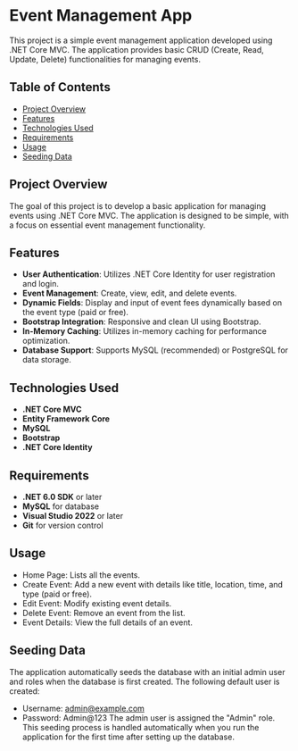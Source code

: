 # Event Management App

This project is a simple event management application developed using .NET Core MVC. The application provides basic CRUD (Create, Read, Update, Delete) functionalities for managing events.

## Table of Contents
- [Project Overview](#project-overview)
- [Features](#features)
- [Technologies Used](#technologies-used)
- [Requirements](#requirements)
- [Usage](#usage)
- [Seeding Data](#seeding-data)


## Project Overview
The goal of this project is to develop a basic application for managing events using .NET Core MVC. The application is designed to be simple, with a focus on essential event management functionality. 

## Features
- **User Authentication**: Utilizes .NET Core Identity for user registration and login.
- **Event Management**: Create, view, edit, and delete events.
- **Dynamic Fields**: Display and input of event fees dynamically based on the event type (paid or free).
- **Bootstrap Integration**: Responsive and clean UI using Bootstrap.
- **In-Memory Caching**: Utilizes in-memory caching for performance optimization.
- **Database Support**: Supports MySQL (recommended) or PostgreSQL for data storage.

## Technologies Used
- **.NET Core MVC**
- **Entity Framework Core**
- **MySQL**
- **Bootstrap**
- **.NET Core Identity**

## Requirements
- **.NET 6.0 SDK** or later
- **MySQL** for database
- **Visual Studio 2022** or later
- **Git** for version control


## Usage

- Home Page: Lists all the events.
- Create Event: Add a new event with details like title, location, time, and type (paid or free).
- Edit Event: Modify existing event details.
- Delete Event: Remove an event from the list.
- Event Details: View the full details of an event.

## Seeding Data

The application automatically seeds the database with an initial admin user and roles when the database is first created. 
The following default user is created:

- Username: admin@example.com
- Password: Admin@123
The admin user is assigned the "Admin" role. This seeding process is handled automatically when you run the application for the first time after setting up the database.